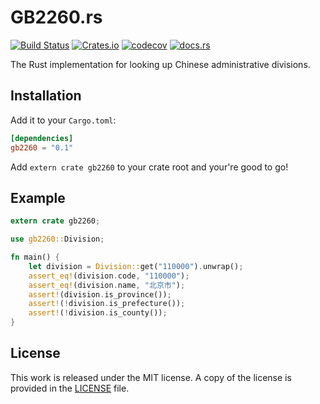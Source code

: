 # GB2260.rs

[![Build Status](https://travis-ci.org/cn/GB2260.rs.svg)](https://travis-ci.org/cn/GB2260.rs)
[![Crates.io](https://img.shields.io/crates/v/gb2260.svg)](https://crates.io/crates/gb2260)
[![codecov](https://codecov.io/gh/cn/GB2260.rs/branch/master/graph/badge.svg)](https://codecov.io/gh/cn/GB2260.rs)
[![docs.rs](https://docs.rs/gb2260/badge.svg)](https://docs.rs/gb2260/)

The Rust implementation for looking up Chinese administrative divisions.

## Installation

Add it to your ``Cargo.toml``:

```toml
[dependencies]
gb2260 = "0.1"
```

Add ``extern crate gb2260`` to your crate root and your're good to go!

## Example

```rust
extern crate gb2260;

use gb2260::Division;

fn main() {
    let division = Division::get("110000").unwrap();
    assert_eq!(division.code, "110000");
    assert_eq!(division.name, "北京市");
    assert!(division.is_province());
    assert!(!division.is_prefecture());
    assert!(!division.is_county());
}
```

## License

This work is released under the MIT license. A copy of the license is provided in the [LICENSE](./LICENSE) file.
